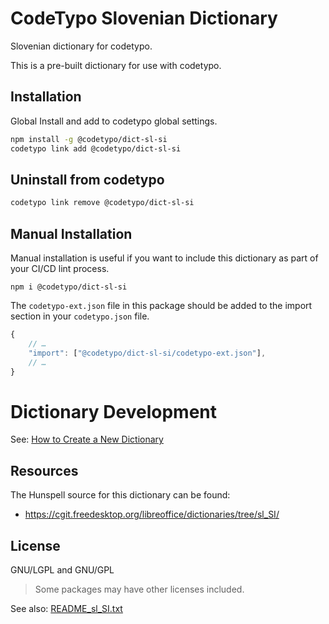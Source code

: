 # CodeTypo Slovenian Dictionary

Slovenian dictionary for codetypo.

This is a pre-built dictionary for use with codetypo.

## Installation

Global Install and add to codetypo global settings.

```sh
npm install -g @codetypo/dict-sl-si
codetypo link add @codetypo/dict-sl-si
```

## Uninstall from codetypo

```sh
codetypo link remove @codetypo/dict-sl-si
```

## Manual Installation

Manual installation is useful if you want to include this dictionary as part of your CI/CD lint process.

```
npm i @codetypo/dict-sl-si
```

The `codetypo-ext.json` file in this package should be added to the import section in your `codetypo.json` file.

```javascript
{
    // …
    "import": ["@codetypo/dict-sl-si/codetypo-ext.json"],
    // …
}
```

# Dictionary Development

See: [How to Create a New Dictionary](https://github.com/khulnasoft/codetypo-dicts#how-to-create-a-new-dictionary)

## Resources

The Hunspell source for this dictionary can be found:

- https://cgit.freedesktop.org/libreoffice/dictionaries/tree/sl_SI/

## License

GNU/LGPL and GNU/GPL

> Some packages may have other licenses included.

See also: [README_sl_SI.txt](https://github.com/khulnasoft/codetypo-dicts/blob/main/dictionaries/sl_SIsrc/README_sl_SI.txt)
